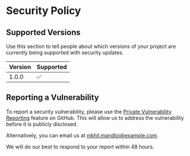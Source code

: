 # Security Policy

## Supported Versions

Use this section to tell people about which versions of your project are
currently being supported with security updates.

| Version | Supported          |
| ------- | ------------------ |
| 1.0.0   | :white_check_mark: |

## Reporting a Vulnerability

To report a security vulnerability, please use the [Private Vulnerability Reporting](https://github.com/nikhil-mandloi/Nikhil-Portfolio/security/advisories/new) feature on GitHub. This will allow us to address the vulnerability before it is publicly disclosed.

Alternatively, you can email us at nikhil.mandloi@example.com.

We will do our best to respond to your report within 48 hours.
